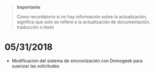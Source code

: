 >**Importante**
>
>Como recordatorio si no hay información sobre la actualización, significa que solo se refiere a la actualización de documentación, traducción o texto

# 05/31/2018

- Modificación del sistema de sincronización con Domogeek para suavizar las solicitudes
